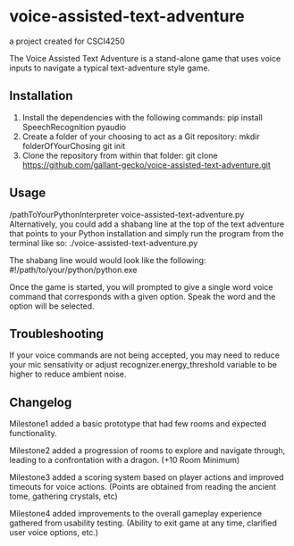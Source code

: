 # voice-assisted-text-adventure
a project created for CSCI4250

The Voice Assisted Text Adventure is a stand-alone game that uses voice inputs to navigate a typical text-adventure style game.

## Installation
1. Install the dependencies with the following commands:
  pip install SpeechRecognition pyaudio
2. Create a folder of your choosing to act as a Git repository:
  mkdir folderOfYourChosing
  git init
3. Clone the repository from within that folder:
  git clone https://github.com/gallant-gecko/voice-assisted-text-adventure.git

## Usage

/pathToYourPythonInterpreter voice-assisted-text-adventure.py
Alternatively, you could add a shabang line at the top of the text adventure that points to your Python installation and simply run the program from the terminal like so:
  ./voice-assisted-text-adventure.py

The shabang line would would look like the following:
  #!/path/to/your/python/python.exe

Once the game is started, you will prompted to give a single word voice command that corresponds with a given option.
Speak the word and the option will be selected.

## Troubleshooting
If your voice commands are not being accepted, you may need to reduce your mic sensativity or adjust recognizer.energy_threshold variable to be higher to reduce ambient noise.

## Changelog
Milestone1 added a basic prototype that had few rooms and expected functionality.

Milestone2 added a progression of rooms to explore and navigate through, leading to a confrontation with a dragon. (+10 Room Minimum)

Milestone3 added a scoring system based on player actions and improved timeouts for voice actions. (Points are obtained from reading the ancient tome, gathering crystals, etc)

Milestone4 added improvements to the overall gameplay experience gathered from usability testing. (Ability to exit game at any time, clarified user voice options, etc.)
